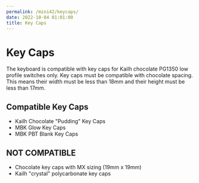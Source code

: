 ```yaml
---
permalink: /mini42/keycaps/
date: 2022-10-04 01:01:00
title: Key Caps
---
```

# Key Caps
The keyboard is compatible with key caps for Kailh chocolate PG1350 low profile switches only. Key caps must be compatible with chocolate spacing. This means their width must be less than 18mm and their height must be less than 17mm.

## Compatible Key Caps
* Kailh Chocolate "Pudding" Key Caps
* MBK Glow Key Caps
* MBK PBT Blank Key Caps

## NOT COMPATIBLE
* Chocolate key caps with MX sizing (19mm x 19mm)
* Kailh "crystal" polycarbonate key caps